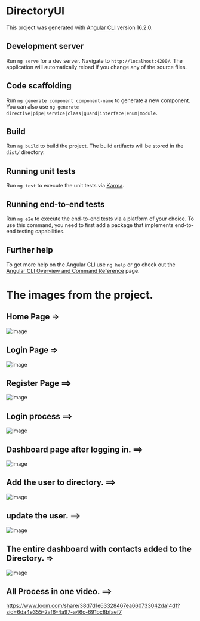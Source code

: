 # DirectoryUI

This project was generated with [Angular CLI](https://github.com/angular/angular-cli) version 16.2.0.

## Development server

Run `ng serve` for a dev server. Navigate to `http://localhost:4200/`. The application will automatically reload if you change any of the source files.

## Code scaffolding

Run `ng generate component component-name` to generate a new component. You can also use `ng generate directive|pipe|service|class|guard|interface|enum|module`.

## Build

Run `ng build` to build the project. The build artifacts will be stored in the `dist/` directory.

## Running unit tests

Run `ng test` to execute the unit tests via [Karma](https://karma-runner.github.io).

## Running end-to-end tests

Run `ng e2e` to execute the end-to-end tests via a platform of your choice. To use this command, you need to first add a package that implements end-to-end testing capabilities.

## Further help

To get more help on the Angular CLI use `ng help` or go check out the [Angular CLI Overview and Command Reference](https://angular.io/cli) page.


# The images from the project.

## Home Page =>

![image](https://github.com/user-attachments/assets/7194f832-9813-4ba0-8929-3113e543716e)


## Login Page =>

![image](https://github.com/user-attachments/assets/833ef319-641e-4a04-a357-c71eb25e554a)

## Register Page ==>

![image](https://github.com/user-attachments/assets/6b689d6a-19bd-4178-93b6-3e8383918fcd)


## Login process ==>

![image](https://github.com/user-attachments/assets/f287c407-a6f9-433f-8460-40973f5fd4c8)

## Dashboard page after logging in. ==>

![image](https://github.com/user-attachments/assets/cc1bd598-86b5-4e01-92fc-3aa595d407c0)

## Add the user to directory. ==>
![image](https://github.com/user-attachments/assets/0e47725c-41b2-400c-b21c-64408b231119)

## update the user. ==>
![image](https://github.com/user-attachments/assets/3512557a-a7f0-4419-bc32-436131d756db)

## The entire dashboard with contacts added to the Directory. =>
![image](https://github.com/user-attachments/assets/4e4d9e8b-bddb-419e-b338-5373dca31aac)


## All Process in one video. ==>

https://www.loom.com/share/38d7d1e63328467ea660733042da14df?sid=6da4e355-2af6-4a97-a46c-691bc8bfaef7

